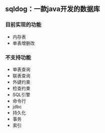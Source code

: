 ## sqldog：一款java开发的数据库

### 目前实现的功能
- 内存表
- 单表增删改

### 不支持功能
- 单表查询
- 联表查询
- 外键约束
- 检查约束
- SQL引擎
- 命令行
- jdbc
- 持久化
- 事务
- 索引

